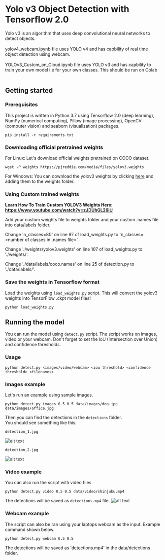 # Yolo v3 Object Detection with Tensorflow 2.0
Yolo v3 is an algorithm that uses deep convolutional neural networks to detect objects. <br> <br>
yolov4_webcam.ipynb file uses YOLO v4 and has capbility of real time object detection using webcam. <br> <br>
YOLOv3_Custom_on_Cloud.ipynb file uses YOLO v3 and has capbility to train your own model i.e for your own classes. This should be run on Colab <br> <br>

## Getting started

### Prerequisites
This project is written in Python 3.7 using Tensorflow 2.0 (deep learning), NumPy (numerical computing), Pillow (image processing), OpenCV (computer vision) and seaborn (visualization) packages.

```
pip install -r requirements.txt
```

### Downloading official pretrained weights
For Linux: Let's download official weights pretrained on COCO dataset. 

```
wget -P weights https://pjreddie.com/media/files/yolov3.weights
```
For Windows:
You can download the yolov3 weights by clicking [here](https://pjreddie.com/media/files/yolov3.weights) and adding them to the weights folder.

### Using Custom trained weights
<strong> Learn How To Train Custom YOLOV3 Weights Here: https://www.youtube.com/watch?v=zJDUhGL26iU </strong>

Add your custom weights file to weights folder and your custom .names file into data/labels folder.

Change 'n_classes=80' on line 97 of load_weights.py to 'n_classes=<number of classes in .names file>'.

Change './weights/yolov3.weights' on line 107 of load_weights.py to './weights/<custom weights file>'.

Change './data/labels/coco.names' on line 25 of detection.py to './data/labels/<custom names files>'.
  
### Save the weights in Tensorflow format
Load the weights using `load_weights.py` script. This will convert the yolov3 weights into TensorFlow .ckpt model files!

```
python load_weights.py
```

## Running the model
You can run the model using `detect.py` script. The script works on images, video or your webcam. Don't forget to set the IoU (Intersection over Union) and confidence thresholds.
### Usage
```
python detect.py <images/video/webcam> <iou threshold> <confidence threshold> <filenames>
```
### Images example
Let's run an example using sample images.
```
python detect.py images 0.5 0.5 data/images/dog.jpg data/images/office.jpg
```
Then you can find the detections in the `detections` folder.
<br>
You should see something like this.
```
detection_1.jpg
```
![alt text](https://github.com/heartkilla/yolo-v3/blob/master/data/detection_examples/detection_1.jpg)
```
detection_2.jpg
```
![alt text](https://github.com/heartkilla/yolo-v3/blob/master/data/detection_examples/detection_2.jpg)
### Video example
You can also run the script with video files.
```
python detect.py video 0.5 0.5 data/video/shinjuku.mp4
```
The detections will be saved as `detections.mp4` file.
![alt text](https://github.com/heartkilla/yolo-v3/blob/master/data/detection_examples/detections.gif)
### Webcam example
The script can also be ran using your laptops webcam as the input. Example command shown below.
```
python detect.py webcam 0.5 0.5
```
The detections will be saved as 'detections.mp4' in the data/detections folder.
